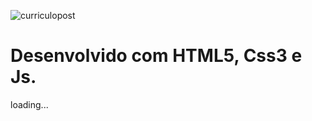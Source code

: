 ![curriculopost](https://user-images.githubusercontent.com/62730168/115965549-2e483800-a500-11eb-90bf-d7731b6ba986.png)
# Desenvolvido com HTML5, Css3 e Js.
loading...

